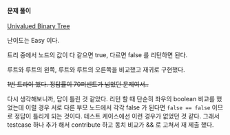 #### 문제 풀이

[Univalued Binary Tree](https://leetcode.com/problems/univalued-binary-tree/)


난이도는 Easy 이다.

트리 중에서 노드의 값이 다 같으면 true, 다르면 false 를 리턴하면 된다.

루트와 루트의 왼쪽, 루트와 루트의 오른쪽을 비교했고 재귀로 구현했다.

~~1번 트라이 했다. 정답률이 70퍼센트가 넘었던 문제여서..~~

다시 생각해보니까, 답이 틀린 것 같았다. 리턴 할 때 단순히 좌우의 boolean 비교를 했었는데 이럴 경우 서로 다른 부모 노드에서 각각 false 가 된다면 `false == false` 이므로 정답이 틀리게 되는 것이다. 테스트 케이스에선 이런 경우가 없었던 것 같다. 그래서 testcase 하나 추가 해서 contribute 하고 동치 비교가 && 로 고쳐서 재 제출 했다.
